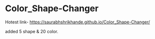 # Color_Shape-Changer

Hotest link- 
https://saurabhshrikhande.github.io/Color_Shape-Changer/

added 5 shape & 20 color.
